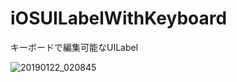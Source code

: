 # iOSUILabelWithKeyboard
キーボードで編集可能なUILabel

![20190122_020845](https://user-images.githubusercontent.com/25205138/51489321-442f9580-1deb-11e9-94e6-05e99491306e.gif)
